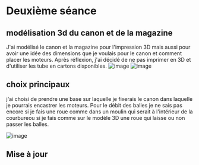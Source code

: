 #   Deuxième séance

## modélisation 3d du canon et de la magazine

J'ai modélisé le canon et la magazine pour l'impression 3D mais aussi pour avoir une idée des dimensions que je voulais pour le canon et comment placer les moteurs.
Après réflexion, j'ai décidé de ne pas imprimer en 3D et d'utiliser les tube en cartons disponibles.
![image](https://user-images.githubusercontent.com/94244345/146359386-8fd140cb-6fc7-4924-aa9e-cc759592a416.png)
![image](https://user-images.githubusercontent.com/94244345/146359684-5372a946-9544-4587-b51b-a307b02737eb.png)


## choix principaux
j'ai choisi de prendre une base sur laquelle je fixerais le canon dans laquelle je pourrais encastrer les moteurs. Pour le débit des balles je ne sais pas encore si je fais une roue comme dans un moulin qui serait à l'intérieur de la courbureou si je fais comme sur le modèle 3D une roue qui laisse ou non passer les balles.

![image](https://user-images.githubusercontent.com/94244345/146360195-5a33505c-6173-4d7e-8df7-cadbd3835c2c.png)


## Mise à jour
